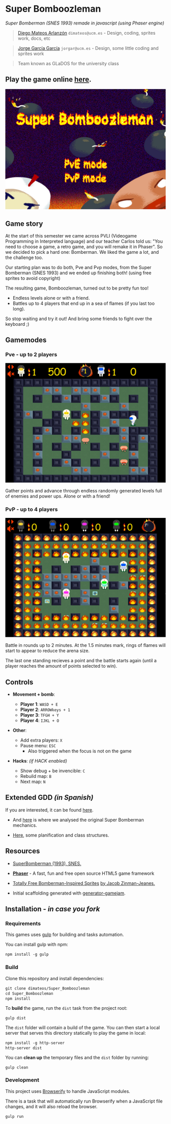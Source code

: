 # Super Bomboozleman
*Super Bomberman (SNES 1993) remade in javascript (using Phaser engine)*

>[Diego Mateos Arlanzón](https://github.com/dimateos) `dimateos@ucm.es` - Design, coding, sprites work, docs, etc

>[Jorge García García](https://github.com/jorgar17) `jorgar@ucm.es` - Design, some little coding and sprites work

>Team known as GLaDOS for the university class

## Play the game online [here](https://dimateos.github.io/Super_Bomboozleman/).

![Bomboozleman](src/images/bomboozleman.png)

## Game story

At the start of this semester we came across PVLI (Videogame Programming in Interpreted language) and our teacher Carlos told us: "You need to choose a game, a retro game, and you will remake it in Phaser". So we decided to pick a hard one: Bomberman. We liked the game a lot, and the challenge too.

Our starting plan was to do both, Pve and Pvp modes, from the Super Bomberman (SNES 1993) and we ended up finishing both! (using free sprites to avoid copyright)

The resulting game, Bomboozleman, turned out to be pretty fun too!
* Endless levels alone or with a friend.
* Battles up to 4 players that end up in a sea of flames (if you last too long).

So stop waiting and try it out! And bring some friends to fight over the keyboard ;)

## Gamemodes

### Pve - up to 2 players
![Pve](planification/pve.png)

Gather points and advance through endless randomly generated levels full of enemies and power ups. Alone or with a friend!

### PvP - up to 4 players
![Pvp](planification/pvp.png)

Battle in rounds up to 2 minutes. At the 1.5 minutes mark, rings of flames will start to appear to reduce the arena size.

The last one standing recieves a point and the battle starts again (until a player reaches the amount of points selected to win).

## Controls

* **Movement + bomb**:
  * **Player 1**: `WASD + E`
  * **Player 2**: `ARROWkeys + 1`
  * **Player 3**: `TFGH + Y`
  * **Player 4**: `IJKL + O`

* **Other**:
  * Add extra players: `X`
  * Pause menu: `ESC`
    * Also triggered when the focus is not on the game

* **Hacks**: *(if HACK enabled)*
  * Show debug + be invencible: `C`
  * Rebuild map: `B`
  * Next map: `N`

## Extended GDD  ***(in Spanish)***

If you are interested, it can be found [here](planification/README.md).

* And [here](planification/Diseño.md) is where we analysed the original Super Bomberman mechanics.

* [Here](planification/Planificacion.md), some planification and class structures.

## Resources

* [SuperBomberman (1993), SNES.](https://en.wikipedia.org/wiki/Super_Bomberman)

* [**Phaser**](https://phaser.io/) - A fast, fun and free open source HTML5 game framework

* [Totally Free Bomberman-Inspired Sprites](https://gamedevelopment.tutsplus.com/articles/enjoy-these-totally-free-bomberman-inspired-sprites--gamedev-8541) [by Jacob Zinman-Jeanes.](http://jeanes.co/)

* Initial scaffolding generated with [generator-gamejam](https://github.com/belen-albeza/generator-gamejam/).


## Installation - *in case you fork*

### Requirements

This games uses [gulp](http://gulpjs.com/) for building and tasks automation.

You can install gulp with npm:

```
npm install -g gulp
```

### Build

Clone this repository and install dependencies:

```
git clone dimateos/Super_Bomboozleman
cd Super_Bomboozleman
npm install
```

To **build** the game, run the `dist` task from the project root:

```
gulp dist
```

The `dist` folder will contain a build of the game. You can then start a local server that serves this directory statically to play the game in local:

```
npm install -g http-server
http-server dist
```

You can **clean up** the temporary files and the `dist` folder by running:

```
gulp clean
```

### Development

This project uses [Browserify](http://browserify.org) to handle JavaScript modules.

There is a task that will automatically run Browserify when a JavaScript file changes, and it will also reload the browser.

```
gulp run
```
